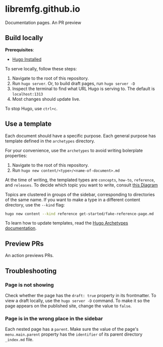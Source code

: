# libremfg.github.io

Documentation pages. An PR preview


## Build locally

**Prerequisites**:
- [Hugo Installed](https://gohugo.io/installation/)


To serve locally, follow these steps:

1. Navigate to the root of this repository.
2. Run `hugo server`. Or, to build draft pages, run `hugo server -D`
3. Inspect the terminal to find what URL Hugo is serving to. The default is `localhost:1313`
4. Most changes should update live.

To stop Hugo, use `ctrl+c`.

## Use a template

Each document should have a specific purpose.
Each general purpose has template defined in the `archetypes` directory.

For your convenience, use the `archetypes` to avoid writing bolerplate properties:

1. Navigate to the root of this repository.
2. Run `hugo new content/<type>/<name-of-document>.md`

At the time of writing, the templated types are `concepts`, `how-to`, `reference`, and `releases`.
To decide which topic you want to write, consult [this Diagram](https://wellshapedwords.com/images/diataxis.svg "diataxis-topic picker")

Topics are clustered in groups of the sidebar, corresponding to directories of the same name.
If you want to make a type in a different content directory, use the `--kind` flag:

```sh
hugo new content --kind reference get-started/fake-reference-page.md
```

To learn how to update templates, read the [Hugo Archetypes documentation](https://gohugo.io/content-management/archetypes/). 

## Preview PRs

An action previews PRs.

## Troubleshooting

### Page is not showing

Check whether the page has the `draft: true` property in its frontmatter.
To view a draft locally, use the `hugo server -D` command.
To make it so the page appears on the published site, change the value to `false`.

### Page is in the wrong place in the sidebar

Each nested page has a `parent`. Make sure the value of the page's `menu.main.parent` property has the `identifier` of its parent directory `_index.md` file.
